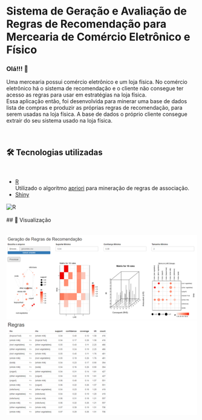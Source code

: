 # Sistema de Geração e Avaliação de Regras de Recomendação para Mercearia de Comércio Eletrônico e Físico

### Olá!!! 👋

Uma mercearia possui comércio eletrônico e um loja física. No comércio eletrônico há o sistema de recomendação e o cliente não consegue ter acesso as regras para usar em estratégias na loja física. </br>
Essa aplicação então, foi desenvolvida para minerar uma base de dados lista de compras e produzir as próprias regras de recomendação, para serem usadas na loja física. A base de dados o próprio cliente consegue extrair do seu sistema usado na loja física.

</br>

## 🛠️ Tecnologias utilizadas
</br>

* [R](https://www.r-project.org/)
</br> Utilizado o algoritmo <a href="https://www.rdocumentation.org/packages/arules/versions/1.6-6/topics/apriori" rel="nofollow">apriori</a> para mineração de regras de associação.
* [Shiny](https://shiny.rstudio.com/)

<div styLe="display:inline_block" >
<img align="center" alt="R" src="https://img.shields.io/badge/R-276DC3?style=for-the-badge&logo=r&logoColor=white" />
</div>
</br>
## 📌 Visualização
</br>
</br>

![](img/recomen1.PNG)
</br>
![](img/recomen2.PNG)
